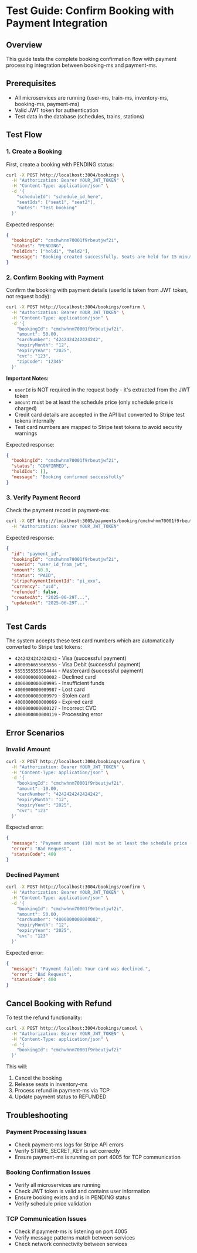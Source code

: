 # Test Guide: Confirm Booking with Payment Integration

## Overview

This guide tests the complete booking confirmation flow with payment processing integration between booking-ms and payment-ms.

## Prerequisites

- All microservices are running (user-ms, train-ms, inventory-ms, booking-ms, payment-ms)
- Valid JWT token for authentication
- Test data in the database (schedules, trains, stations)

## Test Flow

### 1. Create a Booking

First, create a booking with PENDING status:

```bash
curl -X POST http://localhost:3004/bookings \
  -H "Authorization: Bearer YOUR_JWT_TOKEN" \
  -H "Content-Type: application/json" \
  -d '{
    "scheduleId": "schedule_id_here",
    "seatIds": ["seat1", "seat2"],
    "notes": "Test booking"
  }'
```

Expected response:

```json
{
  "bookingId": "cmchwhnm70001f9rbeutjwf2i",
  "status": "PENDING",
  "holdIds": ["hold1", "hold2"],
  "message": "Booking created successfully. Seats are held for 15 minutes."
}
```

### 2. Confirm Booking with Payment

Confirm the booking with payment details (userId is taken from JWT token, not request body):

```bash
curl -X POST http://localhost:3004/bookings/confirm \
  -H "Authorization: Bearer YOUR_JWT_TOKEN" \
  -H "Content-Type: application/json" \
  -d '{
    "bookingId": "cmchwhnm70001f9rbeutjwf2i",
    "amount": 50.00,
    "cardNumber": "4242424242424242",
    "expiryMonth": "12",
    "expiryYear": "2025",
    "cvc": "123",
    "zipCode": "12345"
  }'
```

**Important Notes:**

- `userId` is NOT required in the request body - it's extracted from the JWT token
- `amount` must be at least the schedule price (only schedule price is charged)
- Credit card details are accepted in the API but converted to Stripe test tokens internally
- Test card numbers are mapped to Stripe test tokens to avoid security warnings

Expected response:

```json
{
  "bookingId": "cmchwhnm70001f9rbeutjwf2i",
  "status": "CONFIRMED",
  "holdIds": [],
  "message": "Booking confirmed successfully"
}
```

### 3. Verify Payment Record

Check the payment record in payment-ms:

```bash
curl -X GET http://localhost:3005/payments/booking/cmchwhnm70001f9rbeutjwf2i \
  -H "Authorization: Bearer YOUR_JWT_TOKEN"
```

Expected response:

```json
{
  "id": "payment_id",
  "bookingId": "cmchwhnm70001f9rbeutjwf2i",
  "userId": "user_id_from_jwt",
  "amount": 50.0,
  "status": "PAID",
  "stripePaymentIntentId": "pi_xxx",
  "currency": "usd",
  "refunded": false,
  "createdAt": "2025-06-29T...",
  "updatedAt": "2025-06-29T..."
}
```

## Test Cards

The system accepts these test card numbers which are automatically converted to Stripe test tokens:

- `4242424242424242` - Visa (successful payment)
- `4000056655665556` - Visa Debit (successful payment)
- `5555555555554444` - Mastercard (successful payment)
- `4000000000000002` - Declined card
- `4000000000009995` - Insufficient funds
- `4000000000009987` - Lost card
- `4000000000009979` - Stolen card
- `4000000000000069` - Expired card
- `4000000000000127` - Incorrect CVC
- `4000000000000119` - Processing error

## Error Scenarios

### Invalid Amount

```bash
curl -X POST http://localhost:3004/bookings/confirm \
  -H "Authorization: Bearer YOUR_JWT_TOKEN" \
  -H "Content-Type: application/json" \
  -d '{
    "bookingId": "cmchwhnm70001f9rbeutjwf2i",
    "amount": 10.00,
    "cardNumber": "4242424242424242",
    "expiryMonth": "12",
    "expiryYear": "2025",
    "cvc": "123"
  }'
```

Expected error:

```json
{
  "message": "Payment amount (10) must be at least the schedule price (50)",
  "error": "Bad Request",
  "statusCode": 400
}
```

### Declined Payment

```bash
curl -X POST http://localhost:3004/bookings/confirm \
  -H "Authorization: Bearer YOUR_JWT_TOKEN" \
  -H "Content-Type: application/json" \
  -d '{
    "bookingId": "cmchwhnm70001f9rbeutjwf2i",
    "amount": 50.00,
    "cardNumber": "4000000000000002",
    "expiryMonth": "12",
    "expiryYear": "2025",
    "cvc": "123"
  }'
```

Expected error:

```json
{
  "message": "Payment failed: Your card was declined.",
  "error": "Bad Request",
  "statusCode": 400
}
```

## Cancel Booking with Refund

To test the refund functionality:

```bash
curl -X POST http://localhost:3004/bookings/cancel \
  -H "Authorization: Bearer YOUR_JWT_TOKEN" \
  -H "Content-Type: application/json" \
  -d '{
    "bookingId": "cmchwhnm70001f9rbeutjwf2i"
  }'
```

This will:

1. Cancel the booking
2. Release seats in inventory-ms
3. Process refund in payment-ms via TCP
4. Update payment status to REFUNDED

## Troubleshooting

### Payment Processing Issues

- Check payment-ms logs for Stripe API errors
- Verify STRIPE_SECRET_KEY is set correctly
- Ensure payment-ms is running on port 4005 for TCP communication

### Booking Confirmation Issues

- Verify all microservices are running
- Check JWT token is valid and contains user information
- Ensure booking exists and is in PENDING status
- Verify schedule price validation

### TCP Communication Issues

- Check if payment-ms is listening on port 4005
- Verify message patterns match between services
- Check network connectivity between services
